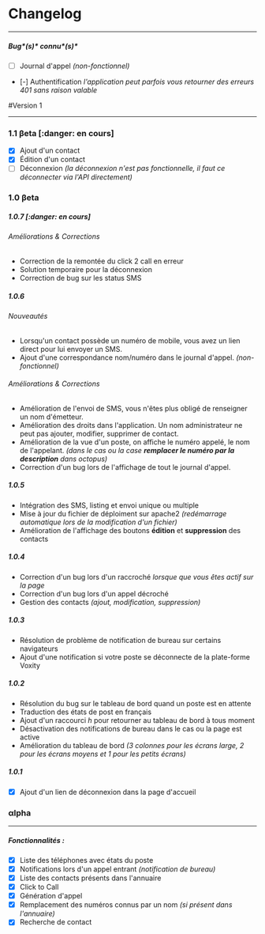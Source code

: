 # Changelog

---

##### Bug*(s)* connu*(s)*

 - [ ] Journal d'appel *(non-fonctionnel)*
 - [-] Authentification *l'application peut parfois vous retourner des erreurs 401 sans raison valable*


#Version 1 

---

### 1.1 βeta [:danger: en cours]

 - [X] Ajout d'un contact 
 - [X] Édition d'un contact
 - [ ] Déconnexion *(la déconnexion n'est pas fonctionnelle, il faut ce déconnecter via l'API directement)*

### 1.0 βeta

##### 1.0.7 [:danger: en cours]
###### Améliorations & Corrections
 - Correction de la remontée du click 2 call en erreur
 - Solution temporaire pour la déconnexion
 - Correction de bug sur les status SMS

##### 1.0.6
###### Nouveautés
 - Lorsqu'un contact possède un numéro de mobile, vous avez un lien direct pour lui envoyer un SMS.
 - Ajout d'une correspondance nom/numéro dans le journal d'appel. *(non-fonctionnel)*

###### Améliorations & Corrections
 - Amélioration de l'envoi de SMS, vous n'êtes plus obligé de renseigner un nom d'émetteur.
 - Amélioration des droits dans l'application. Un nom administrateur ne peut pas ajouter, modifier, supprimer de contact.
 - Amélioration de la vue d'un poste, on affiche le numéro appelé, le nom de l'appelant. *(dans le cas ou la case **remplacer le numéro par la description** dans octopus)*
 - Correction d'un bug lors de l'affichage de tout le journal d'appel.

##### 1.0.5
 - Intégration des SMS, listing et envoi unique ou multiple
 - Mise à jour du fichier de déploiment sur apache2 *(redémarrage automatique lors de la modification d'un fichier)*
 - Amélioration de l'affichage des boutons **édition** et **suppression** des contacts

##### 1.0.4
 - Correction d'un bug lors d'un raccroché *lorsque que vous êtes actif sur la page*
 - Correction d'un bug lors d'un appel décroché
 - Gestion des contacts *(ajout, modification, suppression)*
 
##### 1.0.3
 - Résolution de problème de notification de bureau sur certains navigateurs
 - Ajout d'une notification si votre poste se déconnecte de la plate-forme Voxity

##### 1.0.2
 - Résolution du bug sur le tableau de bord quand un poste est en attente
 - Traduction des états de post en français  
 - Ajout d'un raccourci *h* pour retourner au tableau de bord à tous moment
 - Désactivation des notifications de bureau dans le cas ou la page est active
 - Amélioration du tableau de bord *(3 colonnes pour les écrans large, 2 pour les écrans moyens et 1 pour les petits écrans)*

##### 1.0.1
 - [X] Ajout d'un lien de déconnexion dans la page d'accueil

### αlpha

---
##### Fonctionnalités :

 - [X] Liste des téléphones avec états du poste
 - [X] Notifications lors d'un appel entrant *(notification de bureau)*
 - [X] Liste des contacts présents dans l'annuaire
 - [X] Click to Call
 - [X] Génération d'appel
 - [X] Remplacement des numéros connus par un nom *(si présent dans l'annuaire)*
 - [X] Recherche de contact